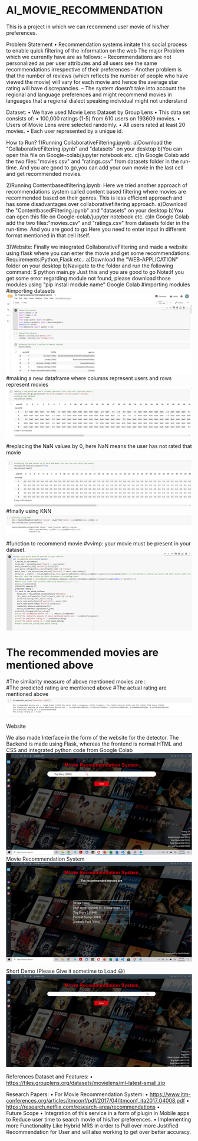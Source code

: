 # AI_MOVIE_RECOMMENDATION
This is a project in which we can recommend user movie of his/her preferences.
   
Problem Statement
•	 Recommendation systems imitate this social  process to enable quick filtering of the  information on the web
The major Problem which we currently have are as follows:
– Recommendations are not personalized as per user attributes and all users see the same recommendations irrespective of their preferences
– Another problem is that the number of reviews (which reflects the number of people who have viewed the movie) will vary for each movie and hence the average star rating will have discrepancies. 
– The system doesn’t take into account the regional and language preferences and might recommend movies in languages that a regional dialect speaking individual might not understand
 
Dataset:
•	 We have used Movie Lens Dataset by Group Lens
•	This data set consists of:
•	100,000 ratings (1-5) from 610 users on 193609  movies.
•	Users of Movie Lens were selected randomly.
•	All users rated at least 20 movies.
•	Each user represented by a unique id.

How to Run?
1)Running CollaborativeFiltering.ipynb:
    a)Download the "CollaborativeFiltering.ipynb" and "datasets" on your desktop
    b)You can open this file on Google-colab/jupyter notebook etc.
    c)In Google Colab add the two files:"movies.csv" and "ratings.csv"  from datasets folder in the run-time.
And you are good to go,you can add your own movie in the last cell and get recommended movies.

2)Running Contentbasedfiltering.ipynb:
    Here we tried another approach of recommendations system called content based filtering where movies are recommended based on their genres. This is less efficient approach and has some disadvantages over collaborativefiltering approach.
     a)Download the "ContentbasedFiltering.ipynb" and "datasets" on your desktop
     b)You can open this file on Google-colab/jupyter notebook etc.
     c)In Google Colab add the two files:"movies.csv" and "ratings.csv"  from datasets folder in the run-time.
And you are good to go.Here you need to enter input in different format mentioned in that cell itself.


3)Website:
    Finally we integrated CollaborativeFiltering and made a website using flask where you can enter the movie and get some recommendations.
    Requirements:Python,Flask etc..
    a)Download the "WEB-APPLICATION" folder on your desktop
    b)Navigate to the folder and run the following command:
        $ python main.py
Just this and you are good to go
Note:If you get some error regarding module not found, please download those modules using "pip install module name"
Google Colab
#importing modules
#importing datasets
<img src="./images/1.png" alt="datasets"/>
#making a new dataframe where columns represent users and rows represent movies
<img src="./images/2.png" alt="dataframe"/>
 
#replacing the NaN values by 0, here NaN means the user has not rated that movie

<img src="./images/3.png" alt="NaN"/>
#finally using KNN
<img src="./images/4.png" alt="NaN"/>
 
#function to recommend movie
#vvimp: your movie must be present in your dataset.
<img src="./images/5.png" alt="NaN"/>
 
# The recommended movies are  mentioned above
#The similarity measure of above mentioned movies are :     
#The predicted rating are  mentioned above
#The actual rating are  mentioned above
<img src="./images/6.png" alt="NaN"/>


 
Website

We also made Interface in the form of the website for the detector. The Backend is made using Flask, whereas the frontend is normal HTML and CSS and integrated python code from Google Colab
<img src="./images/1.1.gif" alt="NaN"/>
Movie Recommendation System 
<img src="./images/1.2.gif" alt="NaN"/>
 

Short Demo (Please Give it sometime to Load 😃)
<img src="./images/1.3.gif" alt="NaN"/>
 
References
Dataset and Features:
•	https://files.grouplens.org/datasets/movielens/ml-latest-small.zip

Research Papers:
•	For  Movie Recommendation System:
•	https://www.itm-conferences.org/articles/itmconf/pdf/2017/04/itmconf_ita2017_04008.pdf
•	https://research.netflix.com/research-area/recommendations
•	
Future Scope
•	Integration of this service in a form of plugin in Mobile apps to Reduce user time to search movie of his/her preferences.
•	Implementing more Functionality Like Hybrid MRS in order to Pull over more Justified Recommendation for User and will also working to get over better accuracy.


